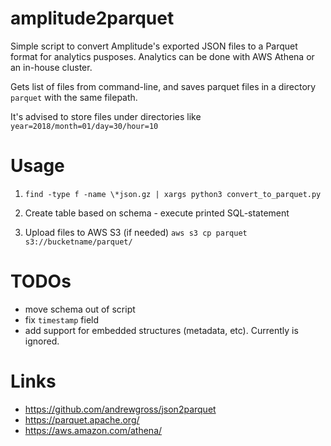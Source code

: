 # amplitude2parquet
Simple script to convert Amplitude's exported JSON files to a Parquet format for analytics pusposes. Analytics can be done with AWS Athena or an in-house cluster.

Gets list of files from command-line, and saves parquet files in a directory `parquet` with the same filepath.


It's advised to store files under directories like `year=2018/month=01/day=30/hour=10`

# Usage

1. `find -type f -name \*json.gz | xargs python3 convert_to_parquet.py`

2. Create table based on schema - execute printed SQL-statement

3. Upload files to AWS S3 (if needed)
`aws s3 cp parquet s3://bucketname/parquet/`



# TODOs
- move schema out of script
- fix `timestamp` field
- add support for embedded structures (metadata, etc). Currently is ignored.


# Links
- https://github.com/andrewgross/json2parquet
- https://parquet.apache.org/
- https://aws.amazon.com/athena/
